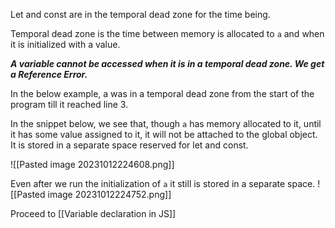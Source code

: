 Let and const are in the temporal dead zone for the time being.

Temporal dead zone is the time between memory is allocated to `a` and when it is initialized with a value. 

***A variable cannot be accessed when it is in a temporal dead zone. We get a Reference Error.***

In the below example, a was in a temporal dead zone from the start of the program till it reached line 3.

In the snippet below, we see that, though `a` has memory allocated to it, until it has some value assigned to it, it will not be attached to the global object. It is stored in a separate space reserved for let and const.

![[Pasted image 20231012224608.png]]

Even after we run the initialization of `a` it still is stored in a separate space. 
![[Pasted image 20231012224752.png]]

Proceed to [[Variable declaration in JS]]

